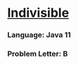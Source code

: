 # [Indivisible](https://codeforces.com/contest/1818/problem/B)

### Language: Java 11

### Problem Letter: B
